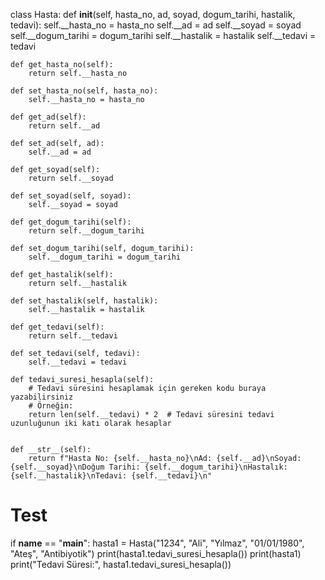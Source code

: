 class Hasta:
    def __init__(self, hasta_no, ad, soyad, dogum_tarihi, hastalik, tedavi):
        self.__hasta_no = hasta_no
        self.__ad = ad
        self.__soyad = soyad
        self.__dogum_tarihi = dogum_tarihi
        self.__hastalik = hastalik
        self.__tedavi = tedavi
      

    def get_hasta_no(self):
        return self.__hasta_no

    def set_hasta_no(self, hasta_no):
        self.__hasta_no = hasta_no

    def get_ad(self):
        return self.__ad

    def set_ad(self, ad):
        self.__ad = ad

    def get_soyad(self):
        return self.__soyad

    def set_soyad(self, soyad):
        self.__soyad = soyad

    def get_dogum_tarihi(self):
        return self.__dogum_tarihi

    def set_dogum_tarihi(self, dogum_tarihi):
        self.__dogum_tarihi = dogum_tarihi

    def get_hastalik(self):
        return self.__hastalik

    def set_hastalik(self, hastalik):
        self.__hastalik = hastalik

    def get_tedavi(self):
        return self.__tedavi

    def set_tedavi(self, tedavi):
        self.__tedavi = tedavi

    def tedavi_suresi_hesapla(self):
        # Tedavi süresini hesaplamak için gereken kodu buraya yazabilirsiniz
        # Örneğin:
        return len(self.__tedavi) * 2  # Tedavi süresini tedavi uzunluğunun iki katı olarak hesaplar


    def __str__(self):
        return f"Hasta No: {self.__hasta_no}\nAd: {self.__ad}\nSoyad: {self.__soyad}\nDoğum Tarihi: {self.__dogum_tarihi}\nHastalık: {self.__hastalik}\nTedavi: {self.__tedavi}\n"


# Test
if __name__ == "__main__":
    hasta1 = Hasta("1234", "Ali", "Yılmaz", "01/01/1980", "Ateş", "Antibiyotik")
    print(hasta1.tedavi_suresi_hesapla())
    print(hasta1)
    print("Tedavi Süresi:", hasta1.tedavi_suresi_hesapla())
